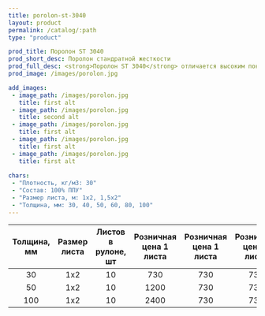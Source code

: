 ```yaml
---
title: porolon-st-3040
layout: product
permalink: /catalog/:path
type: "product"

prod_title: Поролон ST 3040
prod_short_desc: Поролон стандратной жесткости
prod_full_desc: <strong>Поролон ST 3040</strong> отличается высоким показателем долговечности эксплуатации, превосходной эластичностью и восстанавливаемостью. Этой марке поролона свойственно наличие ячеек небольших размеров, которые способствуют обеспечению комфортности материала.
prod_image: /images/porolon.jpg

add_images:
 - image_path: /images/porolon.jpg
   title: first alt
 - image_path: /images/porolon.jpg
   title: second alt
 - image_path: /images/porolon.jpg
   title: first alt
 - image_path: /images/porolon.jpg
   title: first alt
 - image_path: /images/porolon.jpg
   title: first alt
   
chars:
 - "Плотность, кг/м3: 30"
 - "Состав: 100% ППУ"
 - "Размер листа, м: 1х2, 1,5х2"
 - "Толщина, мм: 30, 40, 50, 60, 80, 100"
---
```


| Толщина, мм | Размер листа | Листов в рулоне, шт | Розничная цена 1 листа | Розничная цена 1 листа | Розничная цена 1 листа |
|:-----------:|:------------:|:-------------------:|:----------------------:|:----------------------:|:----------------------:|
| 30          | 1x2          | 10                  | 730                    | 730                    | 730                    |
| 50          | 1x2          | 10                  | 1200                   | 730                    | 730                    |
| 100         | 1x2          | 10                  | 2400                   | 730                    | 730                    |
